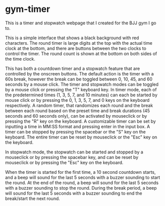 # gym-timer
This is a timer and stopwatch webpage that I created for the BJJ gym I go to. 

This is a simple interface that shows a black background with red characters. The round timer is large digits at the top with the actual time clock at the bottom, and there are buttons between the two clocks to control the timer. The round count is shown at the bottom on both sides of the time clock.

This has both a countdown timer and a stopwatch feature that are controlled by the onscreen buttons. The default action is the timer with a 60s break, however the break can be toggled between 0, 10, 45, and 60 seconds by a mouse click. The timer and stopwatch modes can be toggled by a mouse click or pressing the "T" keyboard key. In timer mode, each of the predetermined times (1, 3, 5, 7, and 10 minutes) can each be started by mouse click or by pressing the 0, 1, 3, 5, 7, and 0 keys on the keyboard respectively. A random timer, that randomizes each round and the break between each round based on the preset time and break durations (45 seconds and 60 seconds only), can be activated by mouseclick or by pressing the "R" key on the keyboard. A customizable timer can be set by inputting a time in MM:SS format and pressing enter in the input box. A timer can be stopped by pressing the spacebar or the "S" key on the keyboard. The entire timer can be reset by mouseclick or the "Esc" key on the keyboard.

In stopwatch mode, the stopwatch can be started and stopped by a mouseclick or by pressing the spacebar key, and can be reset by mouseclick or by pressing the "Esc" key on the keyboard.

When the timer is started for the first time, a 10 second countdown starts, and a beep will sound for the last 5 seconds with a buzzer sounding to start the round. At the end of the round, a beep will sound for the last 5 seconds with a buzzer sounding to stop the round. During the break period, a beep will sound for the last 5 seconds with a buzzer sounding to end the break/start the next round.
